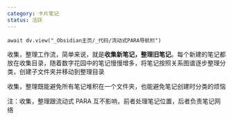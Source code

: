 ```yaml
---
category: 卡片笔记
status: 活跃
---
```

```dataviewjs
await dv.view("_Obsidian主页/_代码/流动式PARA导航栏")
```

收集，整理工作流，简单来说，就是**收集新笔记，整理旧笔记**。每个新建的笔记都放在收集目录，随着数字花园中的笔记慢慢增多，将笔记按照关系图谱逐步整理分类，创建子文件夹并移动到整理目录

收集，整理既能避免所有笔记堆积在一个文件夹，也能避免笔记创建时分类的烦恼

注：收集，整理跟流动式 PARA 互不影响，前者处理笔记位置，后者负责笔记网络
